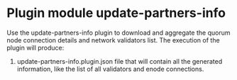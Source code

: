# Plugin module update-partners-info
Use the update-partners-info plugin to download and aggregate the quorum node connection details and network validators list. The execution of the plugin will produce:
1. update-partners-info.plugin.json file that will contain all the generated information, like the list of all validators and enode connections.
